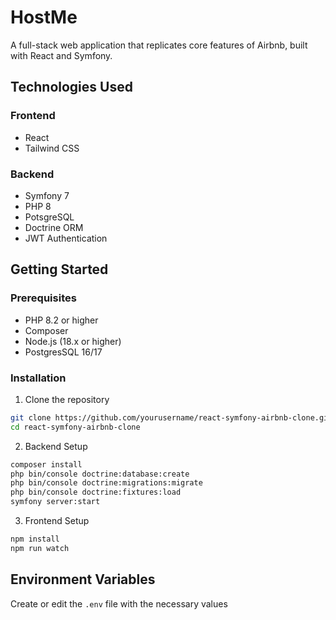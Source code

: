 # HostMe

A full-stack web application that replicates core features of Airbnb, built with React and Symfony.

## Technologies Used

### Frontend
- React
- Tailwind CSS

### Backend
- Symfony 7
- PHP 8
- PotsgreSQL
- Doctrine ORM
- JWT Authentication

## Getting Started

### Prerequisites
- PHP 8.2 or higher
- Composer
- Node.js (18.x or higher)
- PostgresSQL 16/17

### Installation

1. Clone the repository
```bash
git clone https://github.com/yourusername/react-symfony-airbnb-clone.git
cd react-symfony-airbnb-clone
```

2. Backend Setup
```bash
composer install
php bin/console doctrine:database:create
php bin/console doctrine:migrations:migrate
php bin/console doctrine:fixtures:load
symfony server:start
```

3. Frontend Setup
```bash
npm install
npm run watch
```

## Environment Variables

Create or edit the `.env` file with the necessary values
